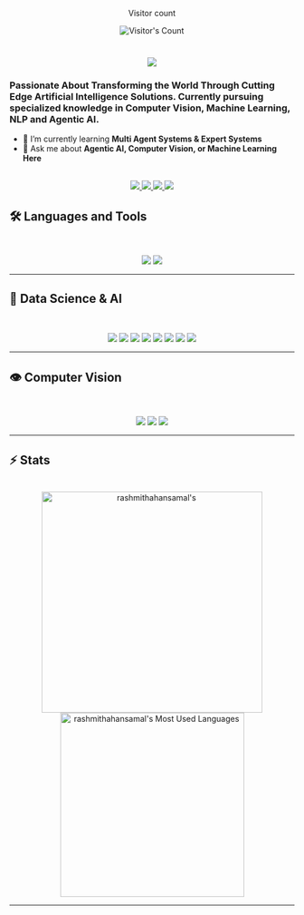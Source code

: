 <div align="center"> 
  <p>Visitor count</p>
  <img src="https://komarev.com/ghpvc/?username=rashmithahansamal" alt="Visitor's Count" />
</div>

<!-- <img src="https://github.com/rashmithahansamal/rashmithahansamal/blob/main/git.png" alt="Banner of a developer setup"> -->

<h1 align="center">
    <img src="https://readme-typing-svg.herokuapp.com/?font=Inter&size=36&center=true&vCenter=true&width=500&height=70&color=4493F8&duration=4000&lines=Hi+There!+👋;+I'm+Hansamal!;" />
</h1>


### Passionate About Transforming the World Through Cutting Edge Artificial Intelligence Solutions. Currently pursuing specialized knowledge in Computer Vision, Machine Learning, NLP and Agentic AI.

- 🌱 I’m currently learning **Multi Agent Systems & Expert Systems**
- 💬 Ask me about **Agentic AI, Computer Vision, or Machine Learning Here**

<br>

<div align="center">
  <a href="mailto:hansamalkodithuwakku@gmail.com">
    <img src="https://img.shields.io/badge/Gmail-333333?style=for-the-badge&logo=gmail&logoColor=red" />
  </a>
  <a href="https://www.linkedin.com/in/rashmitha-hansamal-610452271" target="_blank">
    <img src="https://img.shields.io/badge/LinkedIn-0077B5?style=for-the-badge&logo=linkedin&logoColor=white" target="_blank" />
  </a>
  <a href="https://www.facebook.com/rashmitha.hansamal.58" target="_blank">
    <img src="https://img.shields.io/badge/Facebook-1877F2?style=for-the-badge&logo=facebook&logoColor=white" target="_blank" />
  </a>
  <a href="https://www.instagram.com/hansaa_xlord?igsh=YTNkcGptajhvcGg2&utm_source=qr" target="_blank">
    <img src="https://img.shields.io/badge/Instagram-E4405F?style=for-the-badge&logo=instagram&logoColor=white" target="_blank" />
  </a>
</div>

## 🛠️ Languages and Tools

<br>

<p align="center">
  <img src="https://skillicons.dev/icons?i=java,ts,nodejs,react,mongodb,python" />
  <img src="https://skillicons.dev/icons?i=html,css,tailwind,js,git,postman,figma" />
</p>

---

## 🤖 Data Science & AI

<br>

<p align="center">
  <img src="https://img.shields.io/badge/Jupyter-F3631D?style=for-the-badge&logo=jupyter&logoColor=white" />
  <img src="https://img.shields.io/badge/Scikit--learn-F7931E?style=for-the-badge&logo=scikit-learn&logoColor=white" />
  <img src="https://img.shields.io/badge/Keras-D00000?style=for-the-badge&logo=keras&logoColor=white" />
  <img src="https://img.shields.io/badge/Pandas-150458?style=for-the-badge&logo=pandas&logoColor=white" />
  <img src="https://img.shields.io/badge/PyTorch-EE4C2C?style=for-the-badge&logo=pytorch&logoColor=white" />
  <img src="https://img.shields.io/badge/LangChain-229955?style=for-the-badge" />
  <img src="https://img.shields.io/badge/LangGraph-6050DC?style=for-the-badge" />
  <img src="https://img.shields.io/badge/LangSmith-FFD700?style=for-the-badge" />
</p>

---

## 👁️ Computer Vision

<br>

<p align="center">
  <img src="https://img.shields.io/badge/OpenCV-5C3EE8?style=for-the-badge&logo=opencv&logoColor=white" />
  <img src="https://img.shields.io/badge/YOLOv8-000000?style=for-the-badge" />
  <img src="https://img.shields.io/badge/Roboflow-15AEDA?style=for-the-badge" />
</p>

<hr>


## ⚡️ Stats

<br>

<div align=center>
  <!-- <img width=390 src="https://github-readme-stats.vercel.app/api?username=rashmithahansamal&theme=transparent&count_private=true&show_icons=true&rank_icon=github&locale=en" alt="rashmithahansamal's GitHub Stats" /> -->
  <img width=390 src="https://github-readme-streak-stats.herokuapp.com/?user=rashmithahansamal&theme=transparent&count_private=true&border_radius=10&locale=en" alt="rashmithahansamal's" />
  <img width=325 src="https://github-readme-stats.vercel.app/api/top-langs?username=rashmithahansamal&theme=transparent&layout=donut&hide=css&langs_count=8&border_radius=10&show_icons=true&locale=en" alt="rashmithahansamal's Most Used Languages" />
</div>

<hr>


